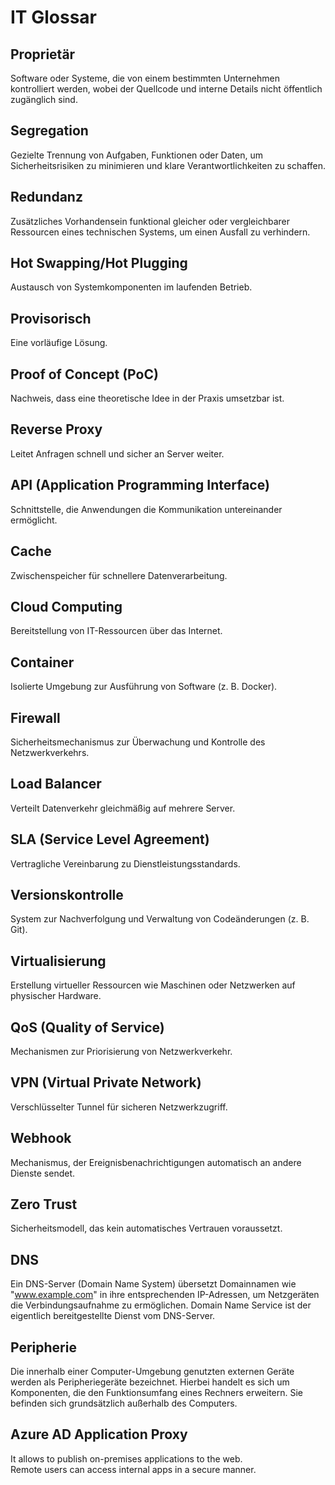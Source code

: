 # IT Glossar

## Proprietär

Software oder Systeme, die von einem bestimmten Unternehmen kontrolliert werden, wobei der Quellcode und interne Details nicht öffentlich zugänglich sind.

## Segregation

Gezielte Trennung von Aufgaben, Funktionen oder Daten, um Sicherheitsrisiken zu minimieren und klare Verantwortlichkeiten zu schaffen.

## Redundanz

Zusätzliches Vorhandensein funktional gleicher oder vergleichbarer Ressourcen eines technischen Systems, um einen Ausfall zu verhindern.

## Hot Swapping/Hot Plugging

Austausch von Systemkomponenten im laufenden Betrieb.

## Provisorisch

Eine vorläufige Lösung.

## Proof of Concept (PoC)

Nachweis, dass eine theoretische Idee in der Praxis umsetzbar ist.

## Reverse Proxy

Leitet Anfragen schnell und sicher an Server weiter.

## API (Application Programming Interface)

Schnittstelle, die Anwendungen die Kommunikation untereinander ermöglicht.

## Cache

Zwischenspeicher für schnellere Datenverarbeitung.

## Cloud Computing

Bereitstellung von IT-Ressourcen über das Internet.

## Container

Isolierte Umgebung zur Ausführung von Software (z. B. Docker).

## Firewall

Sicherheitsmechanismus zur Überwachung und Kontrolle des Netzwerkverkehrs.

## Load Balancer

Verteilt Datenverkehr gleichmäßig auf mehrere Server.

## SLA (Service Level Agreement)

Vertragliche Vereinbarung zu Dienstleistungsstandards.

## Versionskontrolle

System zur Nachverfolgung und Verwaltung von Codeänderungen (z. B. Git).

## Virtualisierung

Erstellung virtueller Ressourcen wie Maschinen oder Netzwerken auf physischer Hardware.

## QoS (Quality of Service)

Mechanismen zur Priorisierung von Netzwerkverkehr.

## VPN (Virtual Private Network)

Verschlüsselter Tunnel für sicheren Netzwerkzugriff.

## Webhook

Mechanismus, der Ereignisbenachrichtigungen automatisch an andere Dienste sendet.

## Zero Trust

Sicherheitsmodell, das kein automatisches Vertrauen voraussetzt.

## DNS

Ein DNS-Server (Domain Name System) übersetzt Domainnamen wie "www.example.com" in ihre entsprechenden IP-Adressen,
um Netzgeräten die Verbindungsaufnahme zu ermöglichen. Domain Name Service ist der eigentlich bereitgestellte Dienst
vom DNS-Server.

## Peripherie

Die innerhalb einer Computer-Umgebung genutzten externen Geräte werden als Peripheriegeräte bezeichnet. Hierbei handelt es sich um Komponenten, die den Funktionsumfang eines Rechners erweitern. Sie befinden sich grundsätzlich außerhalb des Computers.

## Azure AD Application Proxy

It allows to publish on-premises applications to the web.  
Remote users can access internal apps in a secure manner.
